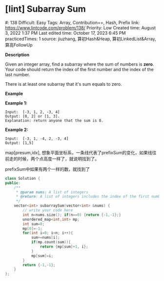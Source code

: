 # [lint] Subarray Sum

#: 138
Difficult: Easy
Tags: Array, Contribution==, Hash, Prefix
link: https://www.lintcode.com/problem/138/
Priority: Low
Created time: August 3, 2022 1:37 PM
Last edited time: October 17, 2023 6:45 PM
practicedTimes: 1
source: jiuzhang, 算初Hash&Heap, 算初LinkedList&Array, 算高FollowUp

**Description**

Given an integer array, find a subarray where the sum of numbers is **zero**. Your code should return the index of the first number and the index of the last number.

There is at least one subarray that it's sum equals to zero.

**Example**

**Example 1:**

```
Input:  [-3, 1, 2, -3, 4]
Output: [0, 2] or [1, 3].
Explanation: return anyone that the sum is 0.

```

**Example 2:**

```
Input:  [-3, 1, -4, 2, -3, 4]
Output: [1,5]

```

map[presum,idx], 想象平面坐标系，一条线代表了prefixSum的变化，如果线往前走的时候，两个点高度一样了，就说明找到了。

prefixSum中如果有两个一样的数，就找到了

```cpp
class Solution {
public:
    /**
     * @param nums: A list of integers
     * @return: A list of integers includes the index of the first number and the index of the last number
     */
    vector<int> subarraySum(vector<int> &nums) {
        // write your code here
        int n=nums.size(); if(n==0) {return {-1,-1};}
        unordered_map<int,int> mp;
        int sum=0;
        mp[0]=-1;
        for(int i=0; i<n; i++){
            sum+=nums[i];
            if(mp.count(sum)){
                return {mp[sum]+1, i};
            }
            mp[sum]=i;
        }
        return {-1,-1};
    }
};
```